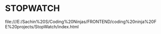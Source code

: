 # STOPWATCH
file:///E:/Sachin%20S/Coding%20Ninjas/FRONTEND/coding%20ninja%20FE%20projects/StopWatch/index.html
